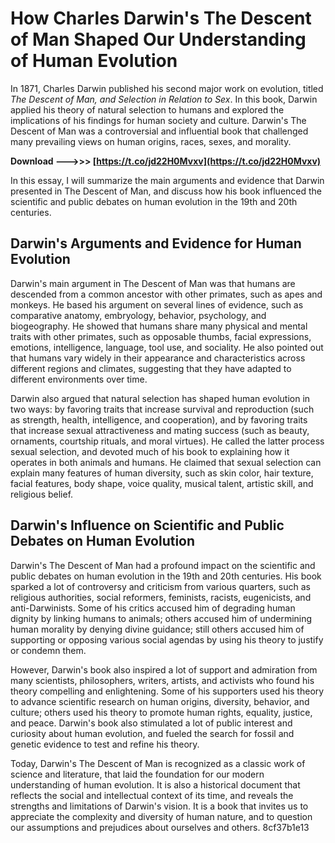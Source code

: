 
 
# How Charles Darwin's The Descent of Man Shaped Our Understanding of Human Evolution
 
In 1871, Charles Darwin published his second major work on evolution, titled *The Descent of Man, and Selection in Relation to Sex*. In this book, Darwin applied his theory of natural selection to humans and explored the implications of his findings for human society and culture. Darwin's The Descent of Man was a controversial and influential book that challenged many prevailing views on human origins, races, sexes, and morality.
 
**Download --->>> [https://t.co/jd22H0Mvxv](https://t.co/jd22H0Mvxv)**


 
In this essay, I will summarize the main arguments and evidence that Darwin presented in The Descent of Man, and discuss how his book influenced the scientific and public debates on human evolution in the 19th and 20th centuries.
 
## Darwin's Arguments and Evidence for Human Evolution
 
Darwin's main argument in The Descent of Man was that humans are descended from a common ancestor with other primates, such as apes and monkeys. He based his argument on several lines of evidence, such as comparative anatomy, embryology, behavior, psychology, and biogeography. He showed that humans share many physical and mental traits with other primates, such as opposable thumbs, facial expressions, emotions, intelligence, language, tool use, and sociality. He also pointed out that humans vary widely in their appearance and characteristics across different regions and climates, suggesting that they have adapted to different environments over time.
 
Darwin also argued that natural selection has shaped human evolution in two ways: by favoring traits that increase survival and reproduction (such as strength, health, intelligence, and cooperation), and by favoring traits that increase sexual attractiveness and mating success (such as beauty, ornaments, courtship rituals, and moral virtues). He called the latter process sexual selection, and devoted much of his book to explaining how it operates in both animals and humans. He claimed that sexual selection can explain many features of human diversity, such as skin color, hair texture, facial features, body shape, voice quality, musical talent, artistic skill, and religious belief.
 
## Darwin's Influence on Scientific and Public Debates on Human Evolution
 
Darwin's The Descent of Man had a profound impact on the scientific and public debates on human evolution in the 19th and 20th centuries. His book sparked a lot of controversy and criticism from various quarters, such as religious authorities, social reformers, feminists, racists, eugenicists, and anti-Darwinists. Some of his critics accused him of degrading human dignity by linking humans to animals; others accused him of undermining human morality by denying divine guidance; still others accused him of supporting or opposing various social agendas by using his theory to justify or condemn them.
 
However, Darwin's book also inspired a lot of support and admiration from many scientists, philosophers, writers, artists, and activists who found his theory compelling and enlightening. Some of his supporters used his theory to advance scientific research on human origins, diversity, behavior, and culture; others used his theory to promote human rights, equality, justice, and peace. Darwin's book also stimulated a lot of public interest and curiosity about human evolution, and fueled the search for fossil and genetic evidence to test and refine his theory.
 
Today, Darwin's The Descent of Man is recognized as a classic work of science and literature, that laid the foundation for our modern understanding of human evolution. It is also a historical document that reflects the social and intellectual context of its time, and reveals the strengths and limitations of Darwin's vision. It is a book that invites us to appreciate the complexity and diversity of human nature, and to question our assumptions and prejudices about ourselves and others.
 8cf37b1e13
 
